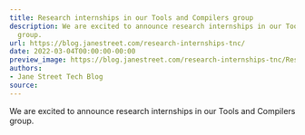```yaml
---
title: Research internships in our Tools and Compilers group
description: We are excited to announce research internships in our Tools andCompilers
  group.
url: https://blog.janestreet.com/research-internships-tnc/
date: 2022-03-04T00:00:00-00:00
preview_image: https://blog.janestreet.com/research-internships-tnc/ResearchInternshipsTnC.png
authors:
- Jane Street Tech Blog
source:
---
```


<p>We are excited to announce research internships in our Tools and
Compilers group.</p>


